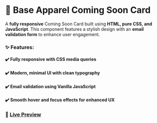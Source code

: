 # 👕 Base Apparel Coming Soon Card  
A **fully responsive** Coming Soon Card built using **HTML, pure CSS, and JavaScript**. This component features a stylish design with an **email validation form** to enhance user engagement.  

### ✨ Features:  
#### ✔️ Fully responsive with **CSS media queries**  
#### ✔️ Modern, minimal UI with **clean typography**  
#### ✔️ **Email validation** using Vanilla JavaScript  
#### ✔️ Smooth hover and focus effects for enhanced UX  

### 🔗 <a href="https://raw.githack.com/tufailashraf/Frontend-Mentor-Projects/main/base-apparel-coming-soon-card/index.html" target="_blank">Live Preview</a>
